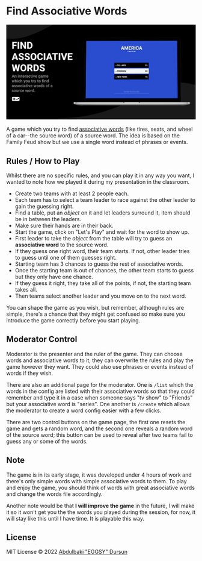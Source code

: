 # Find Associative Words

<p align="center">
  <img src="./public/demo.png" alt="demo of the game" />
</p>

A game which you try to find [associative words](https://en.wikipedia.org/wiki/Associative_meaning) (like tires, seats, and wheel of a car--the source word) of a source word. The idea is based on the Family Feud show but we use a single word instead of phrases or events.

## Rules / How to Play

Whilst there are no specific rules, and you can play it in any way you want, I wanted to note how we played it during my presentation in the classroom.

- Create two teams with at least 2 people each.
- Each team has to select a team leader to race against the other leader to gain the guessing right.
- Find a table, put an _object_ on it and let leaders surround it, item should be in between the leaders.
- Make sure their hands are in their back.
- Start the game, click on "Let's Play" and wait for the word to show up.
- First leader to take the _object_ from the table will try to guess an **associative word** to the source word.
- If they guess one right word, their team starts. If not, other leader tries to guess until one of them guesses right.
- Starting team has 3 chances to guess the rest of associative words.
- Once the starting team is out of chances, the other team starts to guess but they only have one chance.
- If they guess it right, they take all of the points, if not, the starting team takes all.
- Then teams select another leader and you move on to the next word.

You can shape the game as you wish, but remember, although rules are simple, there's a chance that they might get confused so make sure you introduce the game correctly before you start playing.

## Moderator Control

Moderator is the presenter and the ruler of the game. They can choose words and associative words to it, they can overwrite the rules and play the game however they want. They could also use phrases or events instead of words if they wish.

There are also an additional page for the moderator. One is `/list` which the words in the config are listed with their associative words so that they could remember and type it in a case when someone says "tv show" to "Friends" but your associative word is "series". One another is `/create` which allows the moderator to create a word config easier with a few clicks.

There are two control buttons on the game page, the first one resets the game and gets a random word, and the second one reveals a random word of the source word; this button can be used to reveal after two teams fail to guess any or some of the words.

## Note

The game is in its early stage, it was developed under 4 hours of work and there's only simple words with simple associative words to them. To play and enjoy the game, you should think of words with great associative words and change the words file accordingly.

Another note would be that **I will improve the game** in the future, I will make it so it won't get you the the words you played during the session, for now, it will stay like this until I have time. It is playable this way.

## License

MIT License © 2022 [Abdulbaki "EGGSY" Dursun](https://github.com/eggsy)
